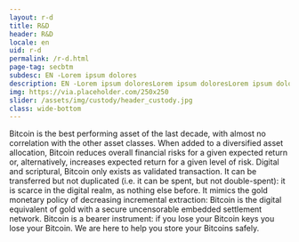 ```yaml
---
layout: r-d
title: R&D
header: R&D
locale: en
uid: r-d
permalink: /r-d.html
page-tag: secbtm
subdesc: EN -Lorem ipsum dolores
description: EN -Lorem ipsum doloresLorem ipsum doloresLorem ipsum doloresLorem ipsum doloresLorem ipsum doloresLorem ipsum doloresLorem ipsum doloresLorem ipsum doloresLorem ipsum doloresLorem ipsum doloresLorem ipsum doloresLorem ipsum doloresLorem ipsum doloresLorem ipsum doloresLorem ipsum doloresLorem ipsum doloresLorem ipsum dolores
img: https://via.placeholder.com/250x250
slider: /assets/img/custody/header_custody.jpg
class: wide-bottom
---
```


Bitcoin is the best performing asset of the last decade, with almost no correlation with the other asset classes. When added to a diversified asset allocation, Bitcoin reduces overall financial risks for a given expected return or, alternatively, increases expected return for a given level of risk. Digital and scriptural, Bitcoin only exists as validated transaction. It can be transferred but not duplicated (i.e. it can be spent, but not double-spent): it is scarce in the digital realm, as nothing else before. It mimics the gold monetary policy of decreasing incremental extraction: Bitcoin is the digital equivalent of gold with a secure uncensorable embedded settlement network. Bitcoin is a bearer instrument: if you lose your Bitcoin keys you lose your Bitcoin. We are here to help you store your Bitcoins safely.